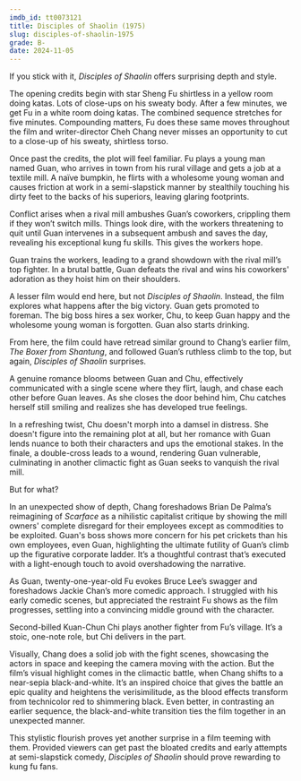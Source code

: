```yaml
---
imdb_id: tt0073121
title: Disciples of Shaolin (1975)
slug: disciples-of-shaolin-1975
grade: B-
date: 2024-11-05
---
```


If you stick with it, _Disciples of Shaolin_ offers surprising depth and style.

The opening credits begin with star Sheng Fu shirtless in a yellow room doing katas. Lots of close-ups on his sweaty body. After a few minutes, we get Fu in a white room doing katas. The combined sequence stretches for five minutes. Compounding matters, Fu does these same moves throughout the film and writer-director Cheh Chang never misses an opportunity to cut to a close-up of his sweaty, shirtless torso.

Once past the credits, the plot will feel familiar. Fu plays a young man named Guan, who arrives in town from his rural village and gets a job at a textile mill. A naïve bumpkin, he flirts with a wholesome young woman and causes friction at work in a semi-slapstick manner by stealthily touching his dirty feet to the backs of his superiors, leaving glaring footprints.

Conflict arises when a rival mill ambushes Guan’s coworkers, crippling them if they won’t switch mills. Things look dire, with the workers threatening to quit until Guan intervenes in a subsequent ambush and saves the day, revealing his exceptional kung fu skills. This gives the workers hope.

Guan trains the workers, leading to a grand showdown with the rival mill’s top fighter. In a brutal battle, Guan defeats the rival and wins his coworkers' adoration as they hoist him on their shoulders.

A lesser film would end here, but not _Disciples of Shaolin_. Instead, the film explores what happens after the big victory. Guan gets promoted to foreman. The big boss hires a sex worker, Chu, to keep Guan happy and the wholesome young woman is forgotten. Guan also starts drinking.

From here, the film could have retread similar ground to Chang’s earlier film, <span data-imdb-id="tt0068310">_The Boxer from Shantung_</span>, and followed Guan’s ruthless climb to the top, but again, _Disciples of Shaolin_ surprises.

A genuine romance blooms between Guan and Chu, effectively communicated with a single scene where they flirt, laugh, and chase each other before Guan leaves. As she closes the door behind him, Chu catches herself still smiling and realizes she has developed true feelings.

In a refreshing twist, Chu doesn't morph into a damsel in distress. She doesn't figure into the remaining plot at all, but her romance with Guan lends nuance to both their characters and ups the emotional stakes. In the finale, a double-cross leads to a wound, rendering Guan vulnerable, culminating in another climactic fight as Guan seeks to vanquish the rival mill.

But for what?

In an unexpected show of depth, Chang foreshadows Brian De Palma’s reimagining of <span data-imdb-id="tt0023427">_Scarface_</span> as a nihilistic capitalist critique by showing the mill owners' complete disregard for their employees except as commodities to be exploited. Guan's boss shows more concern for his pet crickets than his own employees, even Guan, highlighting the ultimate futility of Guan’s climb up the figurative corporate ladder. It’s a thoughtful contrast that’s executed with a light-enough touch to avoid overshadowing the narrative.

As Guan, twenty-one-year-old Fu evokes Bruce Lee’s swagger and foreshadows Jackie Chan’s more comedic approach. I struggled with his early comedic scenes, but appreciated the restraint Fu shows as the film progresses, settling into a convincing middle ground with the character.

Second-billed Kuan-Chun Chi plays another fighter from Fu’s village. It’s a stoic, one-note role, but Chi delivers in the part.

Visually, Chang does a solid job with the fight scenes, showcasing the actors in space and keeping the camera moving with the action. But the film’s visual highlight comes in the climactic battle, when Chang shifts to a near-sepia black-and-white. It’s an inspired choice that gives the battle an epic quality and heightens the verisimilitude, as the blood effects transform from technicolor red to shimmering black. Even better, in contrasting an earlier sequence, the black-and-white transition ties the film together in an unexpected manner.

This stylistic flourish proves yet another surprise in a film teeming with them. Provided viewers can get past the bloated credits and early attempts at semi-slapstick comedy, _Disciples of Shaolin_ should prove rewarding to kung fu fans.
